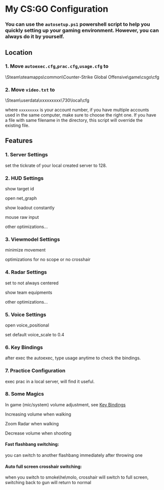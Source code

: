My CS:GO Configuration
===
### You can use the `autosetup.ps1` powershell script to help you quickly setting up your gaming environment. However, you can always do it by yourself.

Location
---

### 1. Move ```autoexec.cfg```,```prac.cfg```,```usage.cfg``` to 
\Steam\steamapps\common\Counter-Strike Global Offensive\game\csgo\cfg
### 2. Move ```video.txt``` to
\Steam\userdata\xxxxxxxxx\730\local\cfg

where ```xxxxxxxxx``` is your account number, if you have multiple 
accounts used in the same computer, make sure to choose the right 
one. If you have a file with same filename in the directory, 
this script will override the existing file.

Features
---
### 1. Server Settings
set the tickrate of your local created server to 128.

### 2. HUD Settings
show target id

open net_graph

show loadout constantly

mouse raw input

other optimizations...

### 3. Viewmodel Settings
minimize movement

optimizations for no scope or no crosshair

### 4. Radar Settings
set to not always centered

show team equipments

other optimizations...

### 5. Voice Settings
open voice_positional

set default voice_scale to 0.4

### 6. Key Bindings
after exec the autoexec, type usage anytime to check the bindings.

### 7. Practice Configuration
exec prac in a local server, will find it useful.

### 8. Some Magics
In game (mic/system) volume adjustment, see [Key Bindings](#6-key-bindings)

Increasing volume when walking

Zoom Radar when walking

Decrease volume when shooting

#### Fast flashbang switching:
you can switch to another flashbang immediately after throwing one

#### Auto full screen crosshair switching:
when you switch to smoke\he\molo, crosshair will switch to full 
screen, switching back to gun will return to normal
